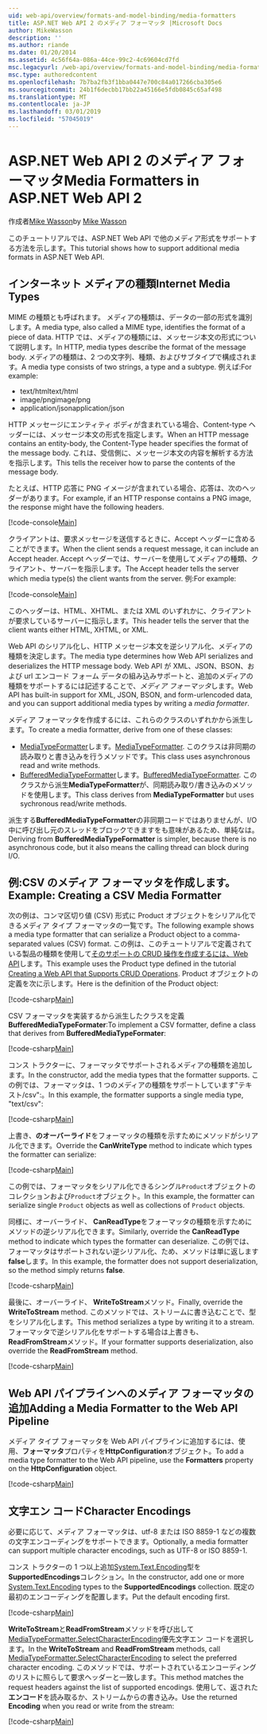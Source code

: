 ```yaml
---
uid: web-api/overview/formats-and-model-binding/media-formatters
title: ASP.NET Web API 2 のメディア フォーマッタ |Microsoft Docs
author: MikeWasson
description: ''
ms.author: riande
ms.date: 01/20/2014
ms.assetid: 4c56f64a-086a-44ce-99c2-4c69604cd7fd
msc.legacyurl: /web-api/overview/formats-and-model-binding/media-formatters
msc.type: authoredcontent
ms.openlocfilehash: 7b7ba2fb3f1bba0447e700c84a017266cba305e6
ms.sourcegitcommit: 24b1f6decbb17bb22a45166e5fdb0845c65af498
ms.translationtype: MT
ms.contentlocale: ja-JP
ms.lasthandoff: 03/01/2019
ms.locfileid: "57045019"
---
```

<a name="media-formatters-in-aspnet-web-api-2"></a><span data-ttu-id="5073f-102">ASP.NET Web API 2 のメディア フォーマッタ</span><span class="sxs-lookup"><span data-stu-id="5073f-102">Media Formatters in ASP.NET Web API 2</span></span>
====================
<span data-ttu-id="5073f-103">作成者[Mike Wasson](https://github.com/MikeWasson)</span><span class="sxs-lookup"><span data-stu-id="5073f-103">by [Mike Wasson](https://github.com/MikeWasson)</span></span>

<span data-ttu-id="5073f-104">このチュートリアルでは、ASP.NET Web API で他のメディア形式をサポートする方法を示します。</span><span class="sxs-lookup"><span data-stu-id="5073f-104">This tutorial shows how to support additional media formats in ASP.NET Web API.</span></span>

## <a name="internet-media-types"></a><span data-ttu-id="5073f-105">インターネット メディアの種類</span><span class="sxs-lookup"><span data-stu-id="5073f-105">Internet Media Types</span></span>

<span data-ttu-id="5073f-106">MIME の種類とも呼ばれます。 メディアの種類は、データの一部の形式を識別します。</span><span class="sxs-lookup"><span data-stu-id="5073f-106">A media type, also called a MIME type, identifies the format of a piece of data.</span></span> <span data-ttu-id="5073f-107">HTTP では、メディアの種類には、メッセージ本文の形式について説明します。</span><span class="sxs-lookup"><span data-stu-id="5073f-107">In HTTP, media types describe the format of the message body.</span></span> <span data-ttu-id="5073f-108">メディアの種類は、2 つの文字列、種類、およびサブタイプで構成されます。</span><span class="sxs-lookup"><span data-stu-id="5073f-108">A media type consists of two strings, a type and a subtype.</span></span> <span data-ttu-id="5073f-109">例えば:</span><span class="sxs-lookup"><span data-stu-id="5073f-109">For example:</span></span>

- <span data-ttu-id="5073f-110">text/html</span><span class="sxs-lookup"><span data-stu-id="5073f-110">text/html</span></span>
- <span data-ttu-id="5073f-111">image/png</span><span class="sxs-lookup"><span data-stu-id="5073f-111">image/png</span></span>
- <span data-ttu-id="5073f-112">application/json</span><span class="sxs-lookup"><span data-stu-id="5073f-112">application/json</span></span>

<span data-ttu-id="5073f-113">HTTP メッセージにエンティティ ボディが含まれている場合、Content-type ヘッダーには、メッセージ本文の形式を指定します。</span><span class="sxs-lookup"><span data-stu-id="5073f-113">When an HTTP message contains an entity-body, the Content-Type header specifies the format of the message body.</span></span> <span data-ttu-id="5073f-114">これは、受信側に、メッセージ本文の内容を解析する方法を指示します。</span><span class="sxs-lookup"><span data-stu-id="5073f-114">This tells the receiver how to parse the contents of the message body.</span></span>

<span data-ttu-id="5073f-115">たとえば、HTTP 応答に PNG イメージが含まれている場合、応答は、次のヘッダーがあります。</span><span class="sxs-lookup"><span data-stu-id="5073f-115">For example, if an HTTP response contains a PNG image, the response might have the following headers.</span></span>

[!code-console[Main](media-formatters/samples/sample1.cmd)]

<span data-ttu-id="5073f-116">クライアントは、要求メッセージを送信するときに、Accept ヘッダーに含めることができます。</span><span class="sxs-lookup"><span data-stu-id="5073f-116">When the client sends a request message, it can include an Accept header.</span></span> <span data-ttu-id="5073f-117">Accept ヘッダーでは、サーバーを使用してメディアの種類、クライアント、サーバーを指示します。</span><span class="sxs-lookup"><span data-stu-id="5073f-117">The Accept header tells the server which media type(s) the client wants from the server.</span></span> <span data-ttu-id="5073f-118">例:</span><span class="sxs-lookup"><span data-stu-id="5073f-118">For example:</span></span>

[!code-console[Main](media-formatters/samples/sample2.cmd)]

<span data-ttu-id="5073f-119">このヘッダーは、HTML、XHTML、または XML のいずれかに、クライアントが要求しているサーバーに指示します。</span><span class="sxs-lookup"><span data-stu-id="5073f-119">This header tells the server that the client wants either HTML, XHTML, or XML.</span></span>

<span data-ttu-id="5073f-120">Web API のシリアル化し、HTTP メッセージ本文を逆シリアル化、メディアの種類を決定します。</span><span class="sxs-lookup"><span data-stu-id="5073f-120">The media type determines how Web API serializes and deserializes the HTTP message body.</span></span> <span data-ttu-id="5073f-121">Web API が XML、JSON、BSON、および url エンコード フォーム データの組み込みサポートと、追加のメディアの種類をサポートするには記述することで、*メディア フォーマッタ*します。</span><span class="sxs-lookup"><span data-stu-id="5073f-121">Web API has built-in support for XML, JSON, BSON, and form-urlencoded data, and you can support additional media types by writing a *media formatter*.</span></span>

<span data-ttu-id="5073f-122">メディア フォーマッタを作成するには、これらのクラスのいずれかから派生します。</span><span class="sxs-lookup"><span data-stu-id="5073f-122">To create a media formatter, derive from one of these classes:</span></span>

- <span data-ttu-id="5073f-123">[MediaTypeFormatter](https://msdn.microsoft.com/library/system.net.http.formatting.mediatypeformatter.aspx)します。</span><span class="sxs-lookup"><span data-stu-id="5073f-123">[MediaTypeFormatter](https://msdn.microsoft.com/library/system.net.http.formatting.mediatypeformatter.aspx).</span></span> <span data-ttu-id="5073f-124">このクラスは非同期の読み取りと書き込みを行うメソッドです。</span><span class="sxs-lookup"><span data-stu-id="5073f-124">This class uses asynchronous read and write methods.</span></span>
- <span data-ttu-id="5073f-125">[BufferedMediaTypeFormatter](https://msdn.microsoft.com/library/system.net.http.formatting.bufferedmediatypeformatter.aspx)します。</span><span class="sxs-lookup"><span data-stu-id="5073f-125">[BufferedMediaTypeFormatter](https://msdn.microsoft.com/library/system.net.http.formatting.bufferedmediatypeformatter.aspx).</span></span> <span data-ttu-id="5073f-126">このクラスから派生**MediaTypeFormatter**が、同期読み取り/書き込みのメソッドを使用します。</span><span class="sxs-lookup"><span data-stu-id="5073f-126">This class derives from **MediaTypeFormatter** but uses sychronous read/write methods.</span></span>

<span data-ttu-id="5073f-127">派生する**BufferedMediaTypeFormatter**の非同期コードではありませんが、I/O 中に呼び出し元のスレッドをブロックできますをも意味があるため、単純なは。</span><span class="sxs-lookup"><span data-stu-id="5073f-127">Deriving from **BufferedMediaTypeFormatter** is simpler, because there is no asynchronous code, but it also means the calling thread can block during I/O.</span></span>

## <a name="example-creating-a-csv-media-formatter"></a><span data-ttu-id="5073f-128">例:CSV のメディア フォーマッタを作成します。</span><span class="sxs-lookup"><span data-stu-id="5073f-128">Example: Creating a CSV Media Formatter</span></span>

<span data-ttu-id="5073f-129">次の例は、コンマ区切り値 (CSV) 形式に Product オブジェクトをシリアル化できるメディア タイプ フォーマッタの一覧です。</span><span class="sxs-lookup"><span data-stu-id="5073f-129">The following example shows a media type formatter that can serialize a Product object to a comma-separated values (CSV) format.</span></span> <span data-ttu-id="5073f-130">この例は、このチュートリアルで定義されている製品の種類を使用して[そのサポートの CRUD 操作を作成するには、Web API](../older-versions/creating-a-web-api-that-supports-crud-operations.md)します。</span><span class="sxs-lookup"><span data-stu-id="5073f-130">This example uses the Product type defined in the tutorial [Creating a Web API that Supports CRUD Operations](../older-versions/creating-a-web-api-that-supports-crud-operations.md).</span></span> <span data-ttu-id="5073f-131">Product オブジェクトの定義を次に示します。</span><span class="sxs-lookup"><span data-stu-id="5073f-131">Here is the definition of the Product object:</span></span>

[!code-csharp[Main](media-formatters/samples/sample3.cs)]

<span data-ttu-id="5073f-132">CSV フォーマッタを実装するから派生したクラスを定義**BufferedMediaTypeFormater**:</span><span class="sxs-lookup"><span data-stu-id="5073f-132">To implement a CSV formatter, define a class that derives from **BufferedMediaTypeFormater**:</span></span>

[!code-csharp[Main](media-formatters/samples/sample4.cs)]

<span data-ttu-id="5073f-133">コンス トラクターに、フォーマッタでサポートされるメディアの種類を追加します。</span><span class="sxs-lookup"><span data-stu-id="5073f-133">In the constructor, add the media types that the formatter supports.</span></span> <span data-ttu-id="5073f-134">この例では、フォーマッタは、1 つのメディアの種類をサポートしています&quot;テキスト/csv&quot;:。</span><span class="sxs-lookup"><span data-stu-id="5073f-134">In this example, the formatter supports a single media type, &quot;text/csv&quot;:</span></span>

[!code-csharp[Main](media-formatters/samples/sample5.cs)]

<span data-ttu-id="5073f-135">上書き、**のオーバーライド**をフォーマッタの種類を示すためにメソッドがシリアル化できます。</span><span class="sxs-lookup"><span data-stu-id="5073f-135">Override the **CanWriteType** method to indicate which types the formatter can serialize:</span></span>

[!code-csharp[Main](media-formatters/samples/sample6.cs)]

<span data-ttu-id="5073f-136">この例では、フォーマッタをシリアル化できるシングル`Product`オブジェクトのコレクションおよび`Product`オブジェクト。</span><span class="sxs-lookup"><span data-stu-id="5073f-136">In this example, the formatter can serialize single `Product` objects as well as collections of `Product` objects.</span></span>

<span data-ttu-id="5073f-137">同様に、オーバーライド、 **CanReadType**をフォーマッタの種類を示すためにメソッドの逆シリアル化できます。</span><span class="sxs-lookup"><span data-stu-id="5073f-137">Similarly, override the **CanReadType** method to indicate which types the formatter can deserialize.</span></span> <span data-ttu-id="5073f-138">この例では、フォーマッタはサポートされない逆シリアル化、ため、メソッドは単に返します**false**します。</span><span class="sxs-lookup"><span data-stu-id="5073f-138">In this example, the formatter does not support deserialization, so the method simply returns **false**.</span></span>

[!code-csharp[Main](media-formatters/samples/sample7.cs)]

<span data-ttu-id="5073f-139">最後に、オーバーライド、 **WriteToStream**メソッド。</span><span class="sxs-lookup"><span data-stu-id="5073f-139">Finally, override the **WriteToStream** method.</span></span> <span data-ttu-id="5073f-140">このメソッドでは、ストリームに書き込むことで、型をシリアル化します。</span><span class="sxs-lookup"><span data-stu-id="5073f-140">This method serializes a type by writing it to a stream.</span></span> <span data-ttu-id="5073f-141">フォーマッタで逆シリアル化をサポートする場合は上書きも、 **ReadFromStream**メソッド。</span><span class="sxs-lookup"><span data-stu-id="5073f-141">If your formatter supports deserialization, also override the **ReadFromStream** method.</span></span>

[!code-csharp[Main](media-formatters/samples/sample8.cs)]

## <a name="adding-a-media-formatter-to-the-web-api-pipeline"></a><span data-ttu-id="5073f-142">Web API パイプラインへのメディア フォーマッタの追加</span><span class="sxs-lookup"><span data-stu-id="5073f-142">Adding a Media Formatter to the Web API Pipeline</span></span>

<span data-ttu-id="5073f-143">メディア タイプ フォーマッタを Web API パイプラインに追加するには、使用、**フォーマッタ**プロパティを**HttpConfiguration**オブジェクト。</span><span class="sxs-lookup"><span data-stu-id="5073f-143">To add a media type formatter to the Web API pipeline, use the **Formatters** property on the **HttpConfiguration** object.</span></span>

[!code-csharp[Main](media-formatters/samples/sample9.cs)]

## <a name="character-encodings"></a><span data-ttu-id="5073f-144">文字エン コード</span><span class="sxs-lookup"><span data-stu-id="5073f-144">Character Encodings</span></span>

<span data-ttu-id="5073f-145">必要に応じて、メディア フォーマッタは、utf-8 または ISO 8859-1 などの複数の文字エンコーディングをサポートできます。</span><span class="sxs-lookup"><span data-stu-id="5073f-145">Optionally, a media formatter can support multiple character encodings, such as UTF-8 or ISO 8859-1.</span></span>

<span data-ttu-id="5073f-146">コンス トラクターの 1 つ以上追加[System.Text.Encoding](https://msdn.microsoft.com/library/system.text.encoding.aspx)型を**SupportedEncodings**コレクション。</span><span class="sxs-lookup"><span data-stu-id="5073f-146">In the constructor, add one or more [System.Text.Encoding](https://msdn.microsoft.com/library/system.text.encoding.aspx) types to the **SupportedEncodings** collection.</span></span> <span data-ttu-id="5073f-147">既定の最初のエンコーディングを配置します。</span><span class="sxs-lookup"><span data-stu-id="5073f-147">Put the default encoding first.</span></span>

[!code-csharp[Main](media-formatters/samples/sample10.cs?highlight=6-7)]

<span data-ttu-id="5073f-148">**WriteToStream**と**ReadFromStream**メソッドを呼び出して[MediaTypeFormatter.SelectCharacterEncoding](https://msdn.microsoft.com/library/hh969054.aspx)優先文字エン コードを選択します。</span><span class="sxs-lookup"><span data-stu-id="5073f-148">In the **WriteToStream** and **ReadFromStream** methods, call [MediaTypeFormatter.SelectCharacterEncoding](https://msdn.microsoft.com/library/hh969054.aspx) to select the preferred character encoding.</span></span> <span data-ttu-id="5073f-149">このメソッドでは、サポートされているエンコーディングのリストに照らして要求ヘッダーと一致します。</span><span class="sxs-lookup"><span data-stu-id="5073f-149">This method matches the request headers against the list of supported encodings.</span></span> <span data-ttu-id="5073f-150">使用して、返された**エンコード**を読み取るか、ストリームからの書き込み。</span><span class="sxs-lookup"><span data-stu-id="5073f-150">Use the returned **Encoding** when you read or write from the stream:</span></span>

[!code-csharp[Main](media-formatters/samples/sample11.cs?highlight=3,5)]
